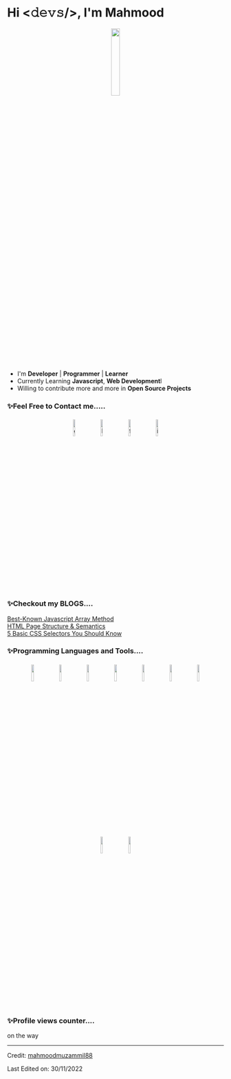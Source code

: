 # Hi <𝚍𝚎𝚟𝚜/>, I'm Mahmood 
<p align="center">
<img width="20%" src="https://img.icons8.com/ios-filled/96/000000/programming.png"/>
</p>


- I'm **Developer** | **Programmer** | **Learner**
- Currently Learning **Javascript**, **Web Development**l
- Willing to contribute more and more in **Open Source Projects**


### ✨Feel Free to Contact me.....

<p align="center">
	<a href="https://github.com/mahmoodmuzammil88"><img alt="github" width="10%" style="padding:5px" src="https://img.icons8.com/clouds/100/000000/github.png"/></a>
	<a href="https://www.linkedin.com/in/mohammed-mahmood-ali-muzammil-467947220/"><img alt="linkedin" width="10%" style="padding:5px" src="https://img.icons8.com/clouds/100/000000/linkedin.png"/></a>
	<a href="muzammil9676@gmail.com"><img alt="facebook" width="10%" style="padding:5px" src="https://img.icons8.com/clouds/100/000000/email.png"/></a>
	<a href="https://www.instagram.com/mahmood_ali24/"><img alt="instagram" width="10%" style="padding:5px" src="https://img.icons8.com/clouds/100/000000/instagram.png"/></a>
</p>


### ✨Checkout my BLOGS....
<a href="https://medium.com/@mahmood9676/best-known-javascript-array-method-7effe7d303c1">Best-Known Javascript Array Method</a><br />
<a href="https://medium.com/@mahmood9676/html-why-its-a-must-use-6a19ffd12c36">HTML Page Structure & Semantics</a><br />
<a href="https://medium.com/@mahmood9676/5-basic-css-selectors-you-should-know-de14e1faedd0">5 Basic CSS Selectors You Should Know</a><br />
### ✨Programming Languages and Tools....

<p align="center">
		<img width="10%" style="padding:5px" src="https://img.icons8.com/color/144/000000/javascript.png"/>
<!-- 	<img width="10%" style="padding:5px" src="https://img.icons8.com/color/144/000000/python.png"/> -->
<!-- 	<img width="10%" style="padding:5px" src="https://img.icons8.com/color/144/000000/github.png"/> -->
  	<img width="10%" style="padding:5px" src="https://img.icons8.com/color/144/000000/html.png"/>
	  	<img width="10%" style="padding:5px" src="https://img.icons8.com/color/144/000000/css3.png"/>
  	<img width="10%" style="padding:5px" src="https://img.icons8.com/color/144/000000/linux.png"/>
			<img width="10%" style="padding:5px" src="https://img.icons8.com/color/144/000000/git.png"/>
		<img width="10%" style="padding:5px" src="https://img.icons8.com/color/144/000000/mongodb.png"/>
  	<img width="10%" style="padding:5px" src="https://img.icons8.com/color/144/000000/nodejs.png"/>
        <img width="10%" style="padding:5px" src="https://img.icons8.com/color/144/000000/figma.png"/>
	  	<img width="10%" style="padding:5px" src="https://img.icons8.com/color/144/000000/bootstrap.png"/>
</p>

### ✨Profile views counter....
on the way
<!-- ![Visitor Count](https://profile-counter.glitch.me/{imakash3011}/count.svg) -->


----
Credit: [mahmoodmuzammil88](https://github.com/mahmoodmuzammil88)

Last Edited on: 30/11/2022
